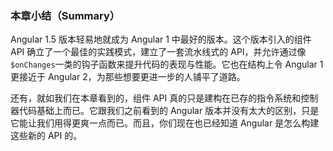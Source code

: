 ### 本章小结（Summary）

Angular 1.5 版本轻易地就成为 Angular 1 中最好的版本。这个版本引入的组件 API 确立了一个最佳的实践模式，建立了一套流水线式的 API，并允许通过像`$onChanges`一类的钩子函数来提升代码的表现与性能。它也在结构上令 Angular 1 更接近于 Angular 2，为那些想要更进一步的人铺平了道路。

还有，就如我们在本章看到的，组件 API 真的只是建构在已存的指令系统和控制器代码基础上而已。它跟我们之前看到的 Angular 版本并没有太大的区别，只是它能让我们用得更爽一点而已。而且，你们现在也已经知道 Angular 是怎么构建这些新的 API 的。